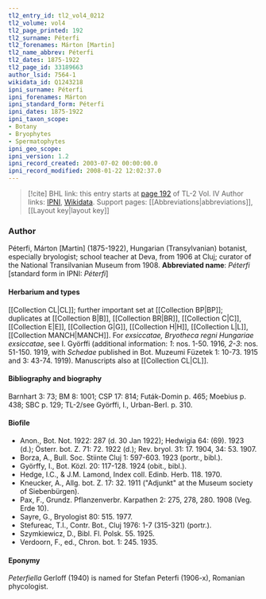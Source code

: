 ```yaml
---
tl2_entry_id: tl2_vol4_0212
tl2_volume: vol4
tl2_page_printed: 192
tl2_surname: Péterfi
tl2_forenames: Márton [Martin]
tl2_name_abbrev: Péterfi
tl2_dates: 1875-1922
tl2_page_id: 33189663
author_lsid: 7564-1
wikidata_id: Q1243218
ipni_surname: Péterfi
ipni_forenames: Márton
ipni_standard_form: Péterfi
ipni_dates: 1875-1922
ipni_taxon_scope: 
- Botany
- Bryophytes
- Spermatophytes
ipni_geo_scope: 
ipni_version: 1.2
ipni_record_created: 2003-07-02 00:00:00.0
ipni_record_modified: 2008-01-22 12:02:37.0
---
```


> [!cite] BHL link: this entry starts at [page 192](https://www.biodiversitylibrary.org/page/33189663) of TL-2 Vol. IV
> Author links: [IPNI](https://www.ipni.org/a/7564-1), [Wikidata](https://www.wikidata.org/wiki/Q1243218). Support pages: [[Abbreviations|abbreviations]], [[Layout key|layout key]]

### Author

Péterfi, Márton \[Martin\] (1875-1922), Hungarian (Transylvanian) botanist, especially bryologist; school teacher at Deva, from 1906 at Cluj; curator of the National Transilvanian Museum from 1908. 
**Abbreviated name**: *Péterfi* \[standard form in IPNI: *Péterfi*\]

#### Herbarium and types

[[Collection CL|CL]]; further important set at [[Collection BP|BP]]; duplicates at [[Collection B|B]], [[Collection BR|BR]], [[Collection C|C]], [[Collection E|E]], [[Collection G|G]], [[Collection H|H]], [[Collection L|L]], [[Collection MANCH|MANCH]]. For *exsiccatae, Bryotheca regni Hungariae exsiccatae*, see I. Györffi (additional information: *1*: nos. 1-50. 1916, *2-3*: nos. 51-150. 1919, with *Schedae* published in Bot. Muzeumi Füzetek 1: 10-73. 1915 and 3: 43-74. 1919). Manuscripts also at [[Collection CL|CL]].

#### Bibliography and biography

Barnhart 3: 73; BM 8: 1001; CSP 17: 814; Futák-Domin p. 465; Moebius p. 438; SBC p. 129; TL-2/see Györffi, I., Urban-Berl. p. 310.

#### Biofile

- Anon., Bot. Not. 1922: 287 (d. 30 Jan 1922); Hedwigia 64: (69). 1923 (d.); Österr. bot. Z. 71: 72. 1922 (d.); Rev. bryol. 31: 17. 1904, 34: 53. 1907.
- Borza, A., Bull. Soc. Stiinte Cluj 1: 597-603. 1923 (portr., bibl.).
- Györffy, I., Bot. Közl. 20: 117-128. 1924 (obit., bibl.).
- Hedge, I.C., & J.M. Lamond, Index coll. Edinb. Herb. 118. 1970.
- Kneucker, A., Allg. bot. Z. 17: 32. 1911 ("Adjunkt" at the Museum society of Siebenbürgen).
- Pax, F., Grundz. Pflanzenverbr. Karpathen 2: 275, 278, 280. 1908 (Veg. Erde 10).
- Sayre, G., Bryologist 80: 515. 1977.
- Stefureac, T.I., Contr. Bot., Cluj 1976: 1-7 (315-321) (portr.).
- Szymkiewicz, D., Bibl. Fl. Polsk. 55. 1925.
- Verdoorn, F., ed., Chron. bot. 1: 245. 1935.

#### Eponymy

*Peterfiella* Gerloff (1940) is named for Stefan Peterfi (1906-x), Romanian phycologist.

